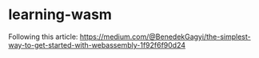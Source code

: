 # learning-wasm
Following this article: https://medium.com/@BenedekGagyi/the-simplest-way-to-get-started-with-webassembly-1f92f6f90d24
